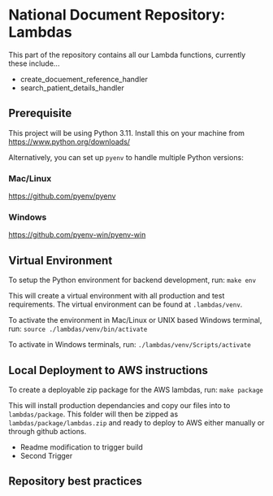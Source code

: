 # National Document Repository: Lambdas

This part of the repository contains all our Lambda functions, currently these include...

- create_docuement_reference_handler
- search_patient_details_handler

## Prerequisite

This project will be using Python 3.11. Install this on your machine from https://www.python.org/downloads/

Alternatively, you can set up `pyenv` to handle multiple Python versions:

### Mac/Linux
https://github.com/pyenv/pyenv

### Windows
https://github.com/pyenv-win/pyenv-win


## Virtual Environment

To setup the Python environment for backend development, run: `make env`

This will create a virtual environment with all production and test requirements. The virtual environment can be found at `.lambdas/venv`.

To activate the environment in Mac/Linux or UNIX based Windows terminal, run:
 `source ./lambdas/venv/bin/activate`

To activate in Windows terminals, run:
 `./lambdas/venv/Scripts/activate`


## Local Deployment to AWS instructions
To create a deployable zip package for the AWS lambdas, run: `make package` 

This will install production dependancies and copy our files into to `lambdas/package`.  This folder will then be zipped as `lambdas/package/lambdas.zip` and ready to deploy to AWS either manually or through github actions.

- Readme modification to trigger build
- Second Trigger

## Repository best practices
